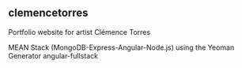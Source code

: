 ## clemencetorres

Portfolio website for artist Clémence Torres

MEAN Stack (MongoDB-Express-Angular-Node.js) using the Yeoman Generator angular-fullstack
